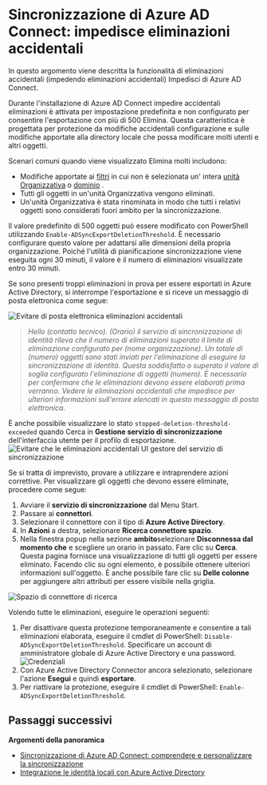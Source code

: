 <properties
   pageTitle="Sincronizzazione di Azure AD Connect: impedisce eliminazioni accidentali | Microsoft Azure"
   description="In questo argomento viene descritta la funzionalità di eliminazioni accidentali (impedendo eliminazioni accidentali) Impedisci di Azure AD Connect."
   services="active-directory"
   documentationCenter=""
   authors="AndKjell"
   manager="femila"
   editor=""/>

<tags
   ms.service="active-directory"
   ms.devlang="na"
   ms.topic="article"
   ms.tgt_pltfrm="na"
   ms.workload="identity"
   ms.date="09/01/2016"
   ms.author="billmath"/>

# <a name="azure-ad-connect-sync-prevent-accidental-deletes"></a>Sincronizzazione di Azure AD Connect: impedisce eliminazioni accidentali
In questo argomento viene descritta la funzionalità di eliminazioni accidentali (impedendo eliminazioni accidentali) Impedisci di Azure AD Connect.

Durante l'installazione di Azure AD Connect impedire accidentali eliminazioni è attivata per impostazione predefinita e non configurato per consentire l'esportazione con più di 500 Elimina. Questa caratteristica è progettata per protezione da modifiche accidentali configurazione e sulle modifiche apportate alla directory locale che possa modificare molti utenti e altri oggetti.

Scenari comuni quando viene visualizzato Elimina molti includono:

- Modifiche apportate ai [filtri](active-directory-aadconnectsync-configure-filtering.md) in cui non è selezionata un' intera [unità Organizzativa](active-directory-aadconnectsync-configure-filtering.md#organizational-unitbased-filtering) o [dominio](active-directory-aadconnectsync-configure-filtering.md#domain-based-filtering) .
- Tutti gli oggetti in un'unità Organizzativa vengono eliminati.
- Un'unità Organizzativa è stata rinominata in modo che tutti i relativi oggetti sono considerati fuori ambito per la sincronizzazione.

Il valore predefinito di 500 oggetti può essere modificato con PowerShell utilizzando `Enable-ADSyncExportDeletionThreshold`. È necessario configurare questo valore per adattarsi alle dimensioni della propria organizzazione. Poiché l'utilità di pianificazione sincronizzazione viene eseguita ogni 30 minuti, il valore è il numero di eliminazioni visualizzate entro 30 minuti.

Se sono presenti troppi eliminazioni in prova per essere esportati in Azure Active Directory, si interrompe l'esportazione e si riceve un messaggio di posta elettronica come segue:

![Evitare di posta elettronica eliminazioni accidentali](./media/active-directory-aadconnectsync-feature-prevent-accidental-deletes/email.png)

> *Hello (contatto tecnico). (Orario) il servizio di sincronizzazione di identità rileva che il numero di eliminazioni superato il limite di eliminazione configurato per (nome organizzazione). Un totale di (numero) oggetti sono stati inviati per l'eliminazione di eseguire la sincronizzazione di identità. Questa soddisfatto o superato il valore di soglia configurato l'eliminazione di oggetti (numero). È necessario per confermare che le eliminazioni devono essere elaborati prima verranno. Vedere le eliminazioni accidentali che impedisce per ulteriori informazioni sull'errore elencati in questo messaggio di posta elettronica.*

È anche possibile visualizzare lo stato `stopped-deletion-threshold-exceeded` quando Cerca in **Gestione servizio di sincronizzazione** dell'interfaccia utente per il profilo di esportazione.
![Evitare che le eliminazioni accidentali UI gestore del servizio di sincronizzazione](./media/active-directory-aadconnectsync-feature-prevent-accidental-deletes/syncservicemanager.png)

Se si tratta di imprevisto, provare a utilizzare e intraprendere azioni correttive. Per visualizzare gli oggetti che devono essere eliminate, procedere come segue:

1. Avviare il **servizio di sincronizzazione** dal Menu Start.
2. Passare ai **connettori**.
3. Selezionare il connettore con il tipo di **Azure Active Directory**.
4. In **Azioni** a destra, selezionare **Ricerca connettore spazio**.
5. Nella finestra popup nella sezione **ambito**selezionare **Disconnessa dal momento che** e scegliere un orario in passato. Fare clic su **Cerca**. Questa pagina fornisce una visualizzazione di tutti gli oggetti per essere eliminato. Facendo clic su ogni elemento, è possibile ottenere ulteriori informazioni sull'oggetto. È anche possibile fare clic su **Delle colonne** per aggiungere altri attributi per essere visibile nella griglia.

![Spazio di connettore di ricerca](./media/active-directory-aadconnectsync-feature-prevent-accidental-deletes/searchcs.png)

Volendo tutte le eliminazioni, eseguire le operazioni seguenti:

1. Per disattivare questa protezione temporaneamente e consentire a tali eliminazioni elaborata, eseguire il cmdlet di PowerShell: `Disable-ADSyncExportDeletionThreshold`. Specificare un account di amministratore globale di Azure Active Directory e una password.
![Credenziali](./media/active-directory-aadconnectsync-feature-prevent-accidental-deletes/credentials.png)
2. Con Azure Active Directory Connector ancora selezionato, selezionare l'azione **Esegui** e quindi **esportare**.
3. Per riattivare la protezione, eseguire il cmdlet di PowerShell: `Enable-ADSyncExportDeletionThreshold`.

## <a name="next-steps"></a>Passaggi successivi

**Argomenti della panoramica**

- [Sincronizzazione di Azure AD Connect: comprendere e personalizzare la sincronizzazione](active-directory-aadconnectsync-whatis.md)
- [Integrazione le identità locali con Azure Active Directory](active-directory-aadconnect.md)
